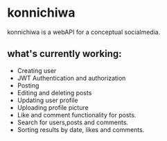 # konnichiwa
konnichiwa is a webAPI for a conceptual socialmedia.
## what's currently working:
* Creating user
* JWT Authentication and authorization
* Posting
* Editing and deleting posts
* Updating user profile
* Uploading profile picture
* Like and comment functionality for posts.
* Search for users,posts and comments.
* Sorting results by date, likes and comments.
